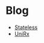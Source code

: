 # Blog

- [Stateless](https://github.com/GbrosGames/Blog/tree/main/Assets/Stateless)
- [UniRx](https://github.com/GbrosGames/Blog/tree/main/Assets/UniRx/MessageBroker)

